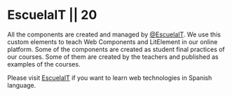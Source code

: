 # EscuelaIT || 20

All the components are created and managed by [@EscuelaIT](https://twitter.com/escuelait). We use this custom elements to teach Web Components and LitElement in our online platform. Some of the components are created as student final practices of our courses. Some of them are created by the teachers and published as examples of the courses.

Please visit [EscuelaIT](https://escuela.it/) if you want to learn web technologies in Spanish language.